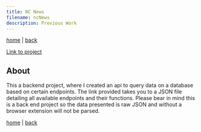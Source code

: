 ```yaml
---
title: NC News
filename: ncNews
description: Previous Work
---
```


[home](index) | [back](previousWork)

[Link to project](https://nc-news-geocunn.herokuapp.com/api)

## About

This a backend project, where I created an api to query data on a database based on certain endpoints. The link provided takes you to a JSON file detailing all available endpoints and their functions. Please bear in mind this is a back end project so the data presented is raw JSON and without a browser extension will not be parsed.

[home](index) | [back](previousWork)
